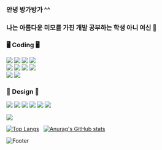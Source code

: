 
### 안녕 방가방가 ^^
### 나는 아름다운 미모를 가진 개발 공부하는 학생 아니 여신 👋



### 🖥 Coding 🖥
  <div>
  <img src="https://img.shields.io/badge/java-007396?style=for-the-badge&logo=java&logoColor=white"> 
  <img src="https://img.shields.io/badge/Python-3776AB?style=for-the-badge&logo=Python&logoColor=white"> 
  <img src="https://img.shields.io/badge/C-A8B9CC?style=for-the-badge&logo=C&logoColor=black">
  <img src="https://img.shields.io/badge/C++-00599C?style=for-the-badge&logo=C++&logoColor=black">
  </div>
  <div>
  <img src="https://img.shields.io/badge/html5-E34F26?style=for-the-badge&logo=html5&logoColor=white"> 
  <img src="https://img.shields.io/badge/css-1572B6?style=for-the-badge&logo=css3&logoColor=white"> 
  <img src="https://img.shields.io/badge/javascript-F7DF1E?style=for-the-badge&logo=javascript&logoColor=black"> 
  <img src="https://img.shields.io/badge/jquery-0769AD?style=for-the-badge&logo=jquery&logoColor=white">
   </div>
  <div>
  <img src="https://img.shields.io/badge/mariaDB-003545?style=for-the-badge&logo=mariaDB&logoColor=white">
  <img src="https://img.shields.io/badge/oracle-F80000?style=for-the-badge&logo=oracle&logoColor=white">
   </div>
   
### 🎨 Design 🎨
<div>
<img src="https://img.shields.io/badge/Photoshop-31A8FF?style=for-the-badge&logo=Adobe Photoshop&logoColor=white"> 
<img src="https://img.shields.io/badge/Illustrator-FF9A00?style=for-the-badge&logo=Adobe Illustrator&logoColor=white" >
<img src="https://img.shields.io/badge/XD-FF3366?style=for-the-badge&logo=Adobe XD&logoColor=white">
<img src="https://img.shields.io/badge/Dreamweaver-FF61F6?style=for-the-badge&logo=Adobe Dreamweaver&logoColor=white" > 
<img src="https://img.shields.io/badge/Premiere Pro-7952B3?style=for-the-badge&logo=Adobe Premiere Pro&logoColor=white" >
<img src="https://img.shields.io/badge/After Effects-E6007A?style=for-the-badge&logo=Adobe After Effects&logoColor=white" >
</div>

<a href="https://hits.seeyoufarm.com"><img src="https://hits.seeyoufarm.com/api/count/incr/badge.svg?url=https%3A%2F%2Fgithub.com%2Fyujin981126&count_bg=%23E98E97&title_bg=%23984B4B&icon=&icon_color=%23E7E7E7&title=git-hub&edge_flat=false"/></a>


  [![Top Langs](https://github-readme-stats.vercel.app/api/top-langs/?username=yujin981126&hide=ShaderLab)](https://github.com/yujin981126/github-readme-stats)
&nbsp;
  [![Anurag's GitHub stats](https://github-readme-stats.vercel.app/api?username=yujin981126)](https://github.com/yujin981126/github-readme-stats)



![Footer](https://capsule-render.vercel.app/api?type=waving&color=auto&height=150&section=footer)
<!--
**yujin981126/yujin981126** is a ✨ _special_ ✨ repository because its `README.md` (this file) appears on your GitHub profile.
Here are some ideas to get you started:
- 🔭 I’m currently working on ...
- 🌱 I’m currently learning ...
- 👯 I’m looking to collaborate on ...
- 🤔 I’m looking for help with ...
- 💬 Ask me about ...
- 📫 How to reach me: ...
- 😄 Pronouns: ...
- ⚡ Fun fact: ...
<!-- https://velog.io/@seondal/Github-Readme-%EA%BE%B8%EB%AF%B8%EA%B8%B0-%EC%B4%9D%EC%A0%95%EB%A6%AC#%EC%99%84%EC%84%B1 -->


  
  <!--
-->
